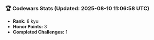 ### 🏆 Codewars Stats (Updated: 2025-08-10 11:06:58 UTC)

- **Rank:** 8 kyu
- **Honor Points:** 3
- **Completed Challenges:** 1

